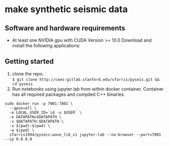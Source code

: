 # make synthetic seismic data 

## Software and hardware requirements
* At least one NVIDIA gpu with CUDA Version >= 10.0
Download and install the following applications:
## Getting started
1. clone the repo.<br>
  `$ git clone http://cees-gitlab.stanford.edu/sfarris/pyseis.git && cd pyseis`
2. Run notebooks using jupyter lab from within docker container. Container has all required packages and compiled C++ binaries.
```console
sudo docker run -p 7001:7001 \
  --gpus=all \
  -e LOCAL_USER_ID=`id -u $USER` \
  -e DATAPATH=$DATAPATH \
  -v $DATAPATH:$DATAPATH \
  -v $(pwd):$(pwd) \
  -w $(pwd) \
  sfarris1994/pyseis:wave_lib_v1 jupyter-lab --no-browser --port=7001 --ip 0.0.0.0
```
